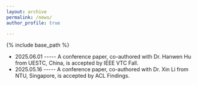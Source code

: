 ```yaml
---
layout: archive
permalink: /news/
author_profile: true

---
```


{% include base_path %}
* 2025.06.01 ----- A conference paper, co-authored with Dr. Hanwen Hu from UESTC, China, is accepted by IEEE VTC Fall.
* 2025.05.16 ----- A conference paper, co-authored with Dr. Xin Li from NTU, Singapore, is accepted by ACL Findings.
